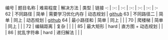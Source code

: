 编号 | 题目名称 | 难易程度 | 解决方法 | 类型 | 链接
-: | :-: | :-: | :-: | :-: | :-: | :-
62 | 不同路径 | 简单 | 需要学习优化内存 | 动态规划 | [github](动态规划/62.不同路径.md)
63 | 不同路径二 | 简单 | 同上 | 动态规划 | [github](./动态规划/63.不同路径二.md)
64 | 最小路径和 | 简单 | 同上 | | |
70 | 爬楼梯 | 简单 | 同上 | | |
72 | 编辑距离 | 复杂 | | | |
85 | 最大矩形 | hard | 直方图 + 动态规划 | | |
86 | 扰乱字符串 | hard | 递归解法 | | |
